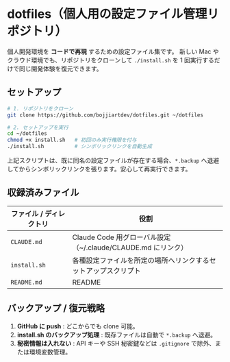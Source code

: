 # dotfiles（個人用の設定ファイル管理リポジトリ）

個人開発環境を **コードで再現** するための設定ファイル集です。
新しい Mac やクラウド環境でも、リポジトリをクローンして `./install.sh` を 1 回実行するだけで同じ開発体験を復元できます。

## セットアップ

```bash
# 1. リポジトリをクローン
git clone https://github.com/bojjiartdev/dotfiles.git ~/dotfiles

# 2. セットアップを実行
cd ~/dotfiles
chmod +x install.sh   # 初回のみ実行権限を付与
./install.sh          # シンボリックリンクを自動生成
```

上記スクリプトは、既に同名の設定ファイルが存在する場合、`*.backup` へ退避してからシンボリックリンクを張ります。安心して再実行できます。

## 収録済みファイル

| ファイル / ディレクトリ | 役割                                                           |
| ----------------------- | -------------------------------------------------------------- |
| `CLAUDE.md`             | Claude Code 用グローバル設定（~/.claude/CLAUDE.md にリンク）   |
| `install.sh`            | 各種設定ファイルを所定の場所へリンクするセットアップスクリプト |
| `README.md`             | README                                                         |

## バックアップ / 復元戦略

1. **GitHub に push** : どこからでも clone 可能。
2. **install.sh のバックアップ処理** : 既存ファイルは自動で `*.backup` へ退避。
3. **秘密情報は入れない** : API キーや SSH 秘密鍵などは `.gitignore` で除外、または環境変数管理。
